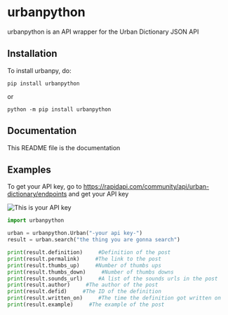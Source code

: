 # urbanpython

urbanpython is an API wrapper for the Urban Dictionary JSON API

## Installation

To install urbanpy, do:

``pip install urbanpython``

or

``python -m pip install urbanpython``

## Documentation

This README file is the documentation

## Examples

To get your API key, go to https://rapidapi.com/community/api/urban-dictionary/endpoints and get your API key

![This is your API key](example.png)

```python
import urbanpython

urban = urbanpython.Urban("-your api key-")
result = urban.search("the thing you are gonna search")

print(result.definition)     #Definition of the post
print(result.permalink)     #The link to the post
print(result.thumbs_up)     #Number of thumbs ups
print(result.thumbs_down)     #Number of thumbs downs
print(result.sounds_url)     #A list of the sounds urls in the post
print(result.author)     #The author of the post
print(result.defid)     #The ID of the definition
print(result.written_on)     #The time the definition got written on
print(result.example)     #The example of the post

```
